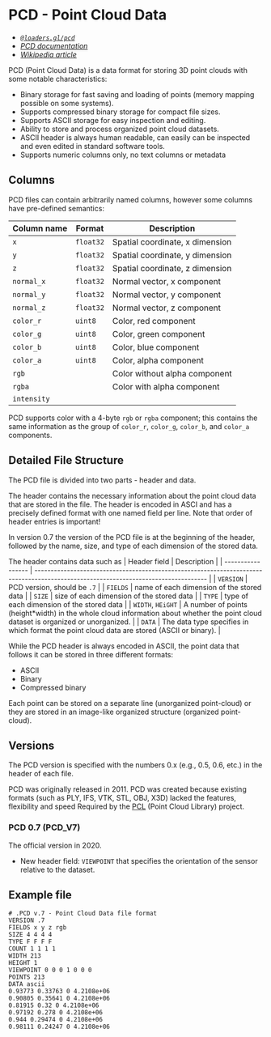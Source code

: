 # PCD - Point Cloud Data

- _[`@loaders.gl/pcd`](/docs/modules/pcd)_
- _[PCD documentation](https://pcl.readthedocs.io/projects/tutorials/en/latest/pcd_file_format.html)_
- _[Wikipedia article](https://en.wikipedia.org/wiki/Point_Cloud_Library)_

PCD (Point Cloud Data) is a data format for storing 3D point clouds with some notable characteristics:

- Binary storage for fast saving and loading of points (memory mapping possible on some systems).
- Supports compressed binary storage for compact file sizes.
- Supports ASCII storage for easy inspection and editing.
- Ability to store and process organized point cloud datasets.
- ASCII header is always human readable, can easily can be inspected and even edited in standard software tools.
- Supports numeric columns only, no text columns or metadata

## Columns

PCD files can contain arbitrarily named columns, however some columns have pre-defined semantics:

| Column name | Format    | Description                     |
| ----------- | --------- | ------------------------------- |
| `x`         | `float32` | Spatial coordinate, x dimension |
| `y`         | `float32` | Spatial coordinate, y dimension |
| `z`         | `float32` | Spatial coordinate, z dimension |
| `normal_x`  | `float32` | Normal vector, x component      |
| `normal_y`  | `float32` | Normal vector, y component      |
| `normal_z`  | `float32` | Normal vector, z component      |
| `color_r`   | `uint8`   | Color, red component            |
| `color_g`   | `uint8`   | Color, green component          |
| `color_b`   | `uint8`   | Color, blue component           |
| `color_a`   | `uint8`   | Color, alpha component          |
| `rgb`       |           | Color without alpha component   |
| `rgba`      |           | Color with alpha component      |
| `intensity` |           |                                 |

PCD supports color with a 4-byte `rgb` or `rgba` component; this contains the same information as the group of `color_r`, `color_g`, `color_b`, and `color_a` components.

## Detailed File Structure

The PCD file is divided into two parts - header and data.

The header contains the necessary information about the point cloud data that are stored in the file. The header is encoded in ASCI and has a precisely defined format with one named field per line. Note that order of header entries is important!

In version 0.7 the version of the PCD file is at the beginning of the header, followed by the name, size, and type of each dimension of the stored data.

The header contains data such as
| Header field | Description |
| ----------------- | ----------------------------------------------------------------------------------------------------------------------------------- |
| `VERSION` | PCD version, should be `.7` |
| `FIELDS` | name of each dimension of the stored data |
| `SIZE` | size of each dimension of the stored data |
| `TYPE` | type of each dimension of the stored data |
| `WIDTH`, `HEiGHT` | A number of points (height\*width) in the whole cloud information about whether the point cloud dataset is organized or unorganized. |
| `DATA` | The data type specifies in which format the point cloud data are stored (ASCII or binary). |

While the PCD header is always encoded in ASCII, the point data that follows it can be stored in three different formats:

- ASCII
- Binary
- Compressed binary

Each point can be stored on a separate line (unorganized point-cloud) or they are stored in an image-like organized structure (organized point-cloud).

## Versions

The PCD version is specified with the numbers 0.x (e.g., 0.5, 0.6, etc.) in the header of each file.

PCD was originally released in 2011. PCD was created because existing formats (such as PLY, IFS, VTK, STL, OBJ, X3D) lacked the features, flexibility and speed Required by the [PCL](https://pointclouds.org/documentation/) (Point Cloud Library) project.

### PCD 0.7 (PCD_V7)

The official version in 2020.

- New header field: `VIEWPOINT` that specifies the orientation of the sensor relative to the dataset.

## Example file

```
# .PCD v.7 - Point Cloud Data file format
VERSION .7
FIELDS x y z rgb
SIZE 4 4 4 4
TYPE F F F F
COUNT 1 1 1 1
WIDTH 213
HEIGHT 1
VIEWPOINT 0 0 0 1 0 0 0
POINTS 213
DATA ascii
0.93773 0.33763 0 4.2108e+06
0.90805 0.35641 0 4.2108e+06
0.81915 0.32 0 4.2108e+06
0.97192 0.278 0 4.2108e+06
0.944 0.29474 0 4.2108e+06
0.98111 0.24247 0 4.2108e+06
```
